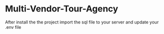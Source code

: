 # Multi-Vendor-Tour-Agency
After install the the project import the sql file to your server and update your .env file
